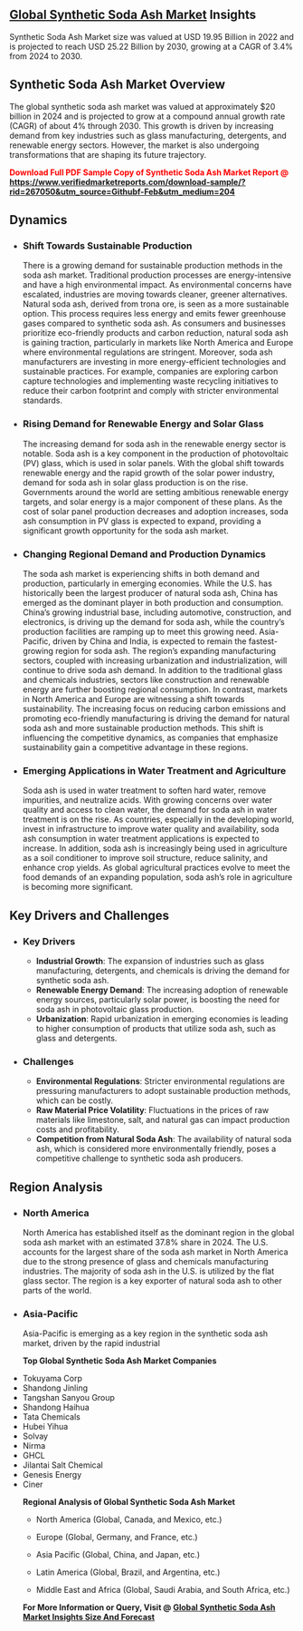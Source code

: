 <h2><a href="https://www.verifiedmarketreports.com/download-sample/?rid=267050&amp;utm_source=Githubf&amp;utm_medium=204" target="_blank">Global Synthetic Soda Ash Market</a> Insights</h2><p>Synthetic Soda Ash Market size was valued at USD 19.95 Billion in 2022 and is projected to reach USD 25.22 Billion by 2030, growing at a CAGR of 3.4% from 2024 to 2030.</p><p> <h2>Synthetic Soda Ash Market Overview</h2> <p>The global synthetic soda ash market was valued at approximately $20 billion in 2024 and is projected to grow at a compound annual growth rate (CAGR) of about 4% through 2030. This growth is driven by increasing demand from key industries such as glass manufacturing, detergents, and renewable energy sectors. However, the market is also undergoing transformations that are shaping its future trajectory. </p> <p><strong><p><span class=""><span style="color: #ff0000;"><strong>Download Full PDF Sample Copy of Synthetic Soda Ash Market Report</strong> @ </span><a href="https://www.verifiedmarketreports.com/download-sample/?rid=267050&amp;utm_source=Githubf-Feb&amp;utm_medium=204" target="_blank">https://www.verifiedmarketreports.com/download-sample/?rid=267050&amp;utm_source=Githubf-Feb&amp;utm_medium=204</a></span></p></strong></p> <h2>Dynamics</h2> <ul> <li><h3>Shift Towards Sustainable Production</h3> <p>There is a growing demand for sustainable production methods in the soda ash market. Traditional production processes are energy-intensive and have a high environmental impact. As environmental concerns have escalated, industries are moving towards cleaner, greener alternatives. Natural soda ash, derived from trona ore, is seen as a more sustainable option. This process requires less energy and emits fewer greenhouse gases compared to synthetic soda ash. As consumers and businesses prioritize eco-friendly products and carbon reduction, natural soda ash is gaining traction, particularly in markets like North America and Europe where environmental regulations are stringent. Moreover, soda ash manufacturers are investing in more energy-efficient technologies and sustainable practices. For example, companies are exploring carbon capture technologies and implementing waste recycling initiatives to reduce their carbon footprint and comply with stricter environmental standards. </p> </li> <li><h3>Rising Demand for Renewable Energy and Solar Glass</h3> <p>The increasing demand for soda ash in the renewable energy sector is notable. Soda ash is a key component in the production of photovoltaic (PV) glass, which is used in solar panels. With the global shift towards renewable energy and the rapid growth of the solar power industry, demand for soda ash in solar glass production is on the rise. Governments around the world are setting ambitious renewable energy targets, and solar energy is a major component of these plans. As the cost of solar panel production decreases and adoption increases, soda ash consumption in PV glass is expected to expand, providing a significant growth opportunity for the soda ash market. </p> </li> <li><h3>Changing Regional Demand and Production Dynamics</h3> <p>The soda ash market is experiencing shifts in both demand and production, particularly in emerging economies. While the U.S. has historically been the largest producer of natural soda ash, China has emerged as the dominant player in both production and consumption. China’s growing industrial base, including automotive, construction, and electronics, is driving up the demand for soda ash, while the country’s production facilities are ramping up to meet this growing need. Asia-Pacific, driven by China and India, is expected to remain the fastest-growing region for soda ash. The region’s expanding manufacturing sectors, coupled with increasing urbanization and industrialization, will continue to drive soda ash demand. In addition to the traditional glass and chemicals industries, sectors like construction and renewable energy are further boosting regional consumption. In contrast, markets in North America and Europe are witnessing a shift towards sustainability. The increasing focus on reducing carbon emissions and promoting eco-friendly manufacturing is driving the demand for natural soda ash and more sustainable production methods. This shift is influencing the competitive dynamics, as companies that emphasize sustainability gain a competitive advantage in these regions. </p> </li> <li><h3>Emerging Applications in Water Treatment and Agriculture</h3> <p>Soda ash is used in water treatment to soften hard water, remove impurities, and neutralize acids. With growing concerns over water quality and access to clean water, the demand for soda ash in water treatment is on the rise. As countries, especially in the developing world, invest in infrastructure to improve water quality and availability, soda ash consumption in water treatment applications is expected to increase. In addition, soda ash is increasingly being used in agriculture as a soil conditioner to improve soil structure, reduce salinity, and enhance crop yields. As global agricultural practices evolve to meet the food demands of an expanding population, soda ash’s role in agriculture is becoming more significant. </p> </li> </ul> <h2>Key Drivers and Challenges</h2> <ul> <li><h3>Key Drivers</h3> <ul> <li><strong>Industrial Growth</strong>: The expansion of industries such as glass manufacturing, detergents, and chemicals is driving the demand for synthetic soda ash. </li> <li><strong>Renewable Energy Demand</strong>: The increasing adoption of renewable energy sources, particularly solar power, is boosting the need for soda ash in photovoltaic glass production. </li> <li><strong>Urbanization</strong>: Rapid urbanization in emerging economies is leading to higher consumption of products that utilize soda ash, such as glass and detergents. </li> </ul> </li> <li><h3>Challenges</h3> <ul> <li><strong>Environmental Regulations</strong>: Stricter environmental regulations are pressuring manufacturers to adopt sustainable production methods, which can be costly. </li> <li><strong>Raw Material Price Volatility</strong>: Fluctuations in the prices of raw materials like limestone, salt, and natural gas can impact production costs and profitability. </li> <li><strong>Competition from Natural Soda Ash</strong>: The availability of natural soda ash, which is considered more environmentally friendly, poses a competitive challenge to synthetic soda ash producers. </li> </ul> </li> </ul> <h2>Region Analysis</h2> <ul> <li><h3>North America</h3> <p>North America has established itself as the dominant region in the global soda ash market with an estimated 37.8% share in 2024. The U.S. accounts for the largest share of the soda ash market in North America due to the strong presence of glass and chemicals manufacturing industries. The majority of soda ash in the U.S. is utilized by the flat glass sector. The region is a key exporter of natural soda ash to other parts of the world. </p> </li> <li><h3>Asia-Pacific</h3> <p>Asia-Pacific is emerging as a key region in the synthetic soda ash market, driven by the rapid industrial</p><p><strong>Top Global Synthetic Soda Ash Market Companies</strong></p><div data-test-id=""><p><li>Tokuyama Corp</li><li> Shandong Jinling</li><li> Tangshan Sanyou Group</li><li> Shandong Haihua</li><li> Tata Chemicals</li><li> Hubei Yihua</li><li> Solvay</li><li> Nirma</li><li> GHCL</li><li> Jilantai Salt Chemical</li><li> Genesis Energy</li><li> Ciner</li></p><div><strong>Regional Analysis of&nbsp;Global Synthetic Soda Ash Market</strong></div><ul><li dir="ltr"><p dir="ltr">North America&nbsp;(Global, Canada, and Mexico, etc.)</p></li><li dir="ltr"><p dir="ltr">Europe (Global, Germany, and France, etc.)</p></li><li dir="ltr"><p dir="ltr">Asia Pacific&nbsp;(Global, China, and Japan, etc.)</p></li><li dir="ltr"><p dir="ltr">Latin America&nbsp;(Global, Brazil, and Argentina, etc.)</p></li><li dir="ltr">Middle East and Africa&nbsp;(Global, Saudi Arabia, and South Africa, etc.)</li></ul><p><strong>For More Information or Query, Visit @&nbsp;</strong><strong><a href="https://www.verifiedmarketreports.com/product/synthetic-soda-ash-market/?utm_source=Githubf&amp;utm_medium=204" target="_blank">Global Synthetic Soda Ash Market Insights Size And Forecast</a></strong></p></div>
